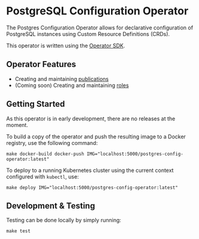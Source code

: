 # PostgreSQL Configuration Operator

The Postgres Configuration Operator allows for declarative configuration of
PostgreSQL instances using Custom Resource Definitions (CRDs).

This operator is written using the [Operator SDK](https://sdk.operatorframework.io/).

## Operator Features

- Creating and maintaining [publications](https://www.postgresql.org/docs/current/sql-createpublication.html)
- (Coming soon) Creating and maintaining [roles](https://www.postgresql.org/docs/13/sql-createrole.html)

## Getting Started

As this operator is in early development, there are no releases at the moment.

To build a copy of the operator and push the resulting image to a Docker
registry, use the following command:

```
make docker-build docker-push IMG="localhost:5000/postgres-config-operator:latest"
```

To deploy to a running Kubernetes cluster using the current context configured
with `kubectl`, use:

```
make deploy IMG="localhost:5000/postgres-config-operator:latest"
```

## Development & Testing

Testing can be done locally by simply running:

```
make test
```
